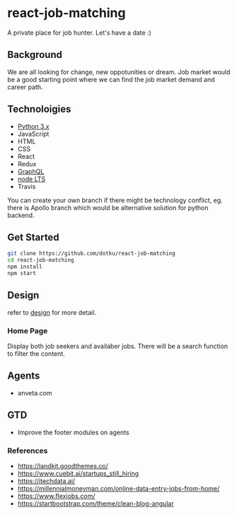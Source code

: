 # react-job-matching

A private place for job hunter. Let's have a date :)

## Background

We are all looking for change, new oppotunities or dream. Job market would be a
good starting point where we can find the job market demand and career path.

## Technoloigies

- [Python 3.x](https://www.python.org/downloads)
- JavaScript
- HTML
- CSS
- React
- Redux
- [GraphQL](https://graphql.org)
- [node LTS](https://nodejs.org/en)
- Travis

You can create your own branch if there might be technology conflict, eg. there
is Apollo branch which would be alternative solution for python backend.

## Get Started

```bash
git clone https://github.com/dotku/react-job-matching
cd react-job-matching
npm install
npm start
```

## Design

refer to [design](DESIGN.md) for more detail.

### Home Page

Display both job seekers and availaber jobs. There will be a search function to
filter the content.

## Agents

- anveta.com

## GTD

- Improve the footer modules on agents

### References
- https://landkit.goodthemes.co/
- https://www.cuebit.ai/startups_still_hiring
- https://itechdata.ai/
- https://millennialmoneyman.com/online-data-entry-jobs-from-home/
- https://www.flexjobs.com/
- https://startbootstrap.com/theme/clean-blog-angular
